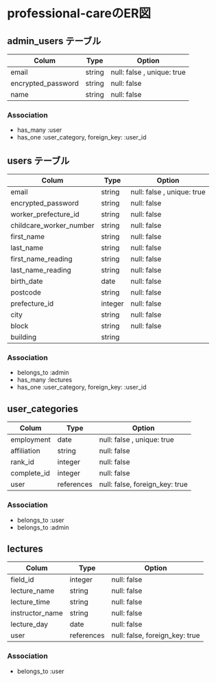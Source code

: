 # professional-careのER図

## admin_users テーブル

| Colum              | Type      | Option                            |
|--------------------|-----------|-----------------------------------|
| email              |string     |null: false , unique: true         |
| encrypted_password |string     |null: false                        |
| name               |string     |null: false                        |


### Association
- has_many :user
- has_one :user_category, foreign_key: :user_id


## users テーブル

| Colum                  | Type      | Option                       |
|------------------------|-----------|------------------------------|
| email                  |string     |null: false , unique: true    |
| encrypted_password     |string     |null: false                   |
| worker_prefecture_id   |string     |null: false                   |
| childcare_worker_number|string     |null: false                   |
| first_name             |string     |null: false                   |
| last_name              |string     |null: false                   |
| first_name_reading     |string     |null: false                   |
| last_name_reading      |string     |null: false                   |
| birth_date             |date       |null: false                   |
| postcode               |string     |null: false                   |
| prefecture_id          |integer    |null: false                   |
| city                   |string     |null: false                   |
| block                  |string     |null: false                   |
| building               |string     |                              |

### Association

- belongs_to :admin
- has_many :lectures
- has_one :user_category, foreign_key: :user_id


## user_categories


| Colum                | Type      | Option                       |
|----------------------|-----------|------------------------------|
| employment           |date       |null: false , unique: true    |
| affiliation          |string     |null: false                   |
| rank_id              |integer    |null: false                   |
| complete_id          |integer    |null: false                   |
| user                 |references |null: false, foreign_key: true|

### Association

- belongs_to :user
- belongs_to :admin


## lectures

| Colum              | Type      | Option                       |
|--------------------|-----------|------------------------------|
| field_id           |integer    |null: false                   |
| lecture_name       |string     |null: false                   |
| lecture_time       |string     |null: false                   |
| instructor_name    |string     |null: false                   |
| lecture_day        |date       |null: false                   |
| user               |references |null: false, foreign_key: true|

### Association

- belongs_to :user
